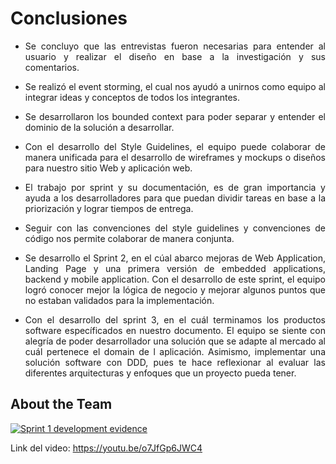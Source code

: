 <div style="text-align: justify;">
<h1><strong>Conclusiones</strong></h1>
  
  + Se concluyo que las entrevistas fueron necesarias para entender al usuario y realizar el diseño en base a la investigación y sus comentarios. 
  
  + Se realizó el event storming, el cual nos ayudó a unirnos como equipo al integrar ideas y conceptos de todos los integrantes.
    
  + Se desarrollaron los bounded context para poder separar y entender el dominio de la solución a desarrollar.

  + Con el desarrollo del Style Guidelines, el equipo puede colaborar de manera unificada para el desarrollo de wireframes y mockups o diseños para nuestro sitio Web y aplicación web.
 
  + El trabajo por sprint y su documentación, es de gran importancia y ayuda a los desarrolladores para que puedan dividir tareas en base a la priorización y lograr tiempos de entrega.

  + Seguir con las convenciones del style guidelines y convenciones de código nos permite colaborar de manera conjunta. 

  + Se desarrollo el Sprint 2, en el cúal abarco mejoras de Web Application, Landing Page y una primera versión de embedded applications, backend y mobile application. Con el desarrollo de este sprint, el equipo logró conocer mejor la lógica de negocio y mejorar algunos puntos que no estaban validados para la implementación.

  + Con el desarrollo del sprint 3, en el cuál terminamos los productos software específicados en nuestro documento. El equipo se siente con alegría de poder desarrollador una solución que se adapte al mercado al cuál pertenece el domain de l aplicación. Asimismo, implementar una solución software con DDD, pues te hace reflexionar al evaluar las diferentes arquitecturas y enfoques que un proyecto pueda tener.
<div>

## About the Team

[![Sprint 1 development evidence](https://i.postimg.cc/SxF79dn5/Screenshot-2023-11-22-204541.png)](https://youtu.be/o7JfGp6JWC4)


Link del video: https://youtu.be/o7JfGp6JWC4 

